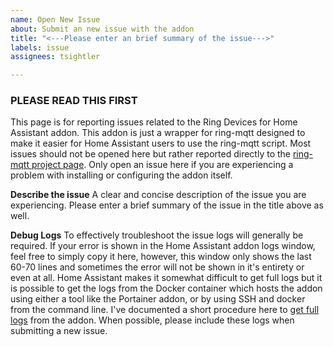 ```yaml
---
name: Open New Issue
about: Submit an new issue with the addon
title: "<---Please enter an brief summary of the issue--->"
labels: issue
assignees: tsightler

---
```


### PLEASE READ THIS FIRST ###
This page is for reporting issues related to the Ring Devices for Home Assistant addon.  This addon is just a wrapper for ring-mqtt designed to make it easier for Home Assistant users to use the ring-mqtt script.  Most issues should not be opened here but rather reported directly to the [ring-mqtt project page](https://github.com/tsightler/ring-mqtt).  Only open an issue here if you are experiencing a problem with installing or configuring the addon itself.

**Describe the issue**
A clear and concise description of the issue you are experiencing.  Please enter a brief summary of the issue in the title above as well.

**Debug Logs**
To effectively troubleshoot the issue logs will generally be required.  If your error is shown in the Home Assistant addon logs window, feel free to simply copy it here, however, this window only shows the last 60-70 lines and sometimes the error will not be shown in it's entirety or even at all.  Home Assistant makes it somewhat difficult to get full logs but it is possible to get the logs from the Docker container which hosts the addon using either a tool like the Portainer addon, or by using SSH and docker from the command line.  I've documented a short procedure here to [get full logs](https://github.com/tsightler/ring-mqtt-hassio-addon/blob/master/GET-LOGS.md) from the addon.  When possible, please include these logs when submitting a new issue.
